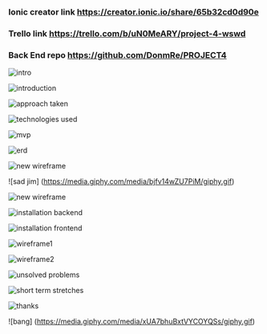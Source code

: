 ### Ionic creator link https://creator.ionic.io/share/65b32cd0d90e
### Trello link https://trello.com/b/uN0MeARY/project-4-wswd
### Back End repo https://github.com/DonmRe/PROJECT4

![intro](http://i.imgur.com/25WUBLW.png)

![introduction](http://i.imgur.com/k4cCj1W.png)

![approach taken](http://i.imgur.com/zKue7T7.png)

![technologies used](http://i.imgur.com/mkgqvPV.png)

![mvp](http://i.imgur.com/X3Fv5CR.png)

![erd](http://i.imgur.com/ADRdl3U.png)

![new wireframe](http://i.imgur.com/rF4xk2d.png)

![sad jim] (https://media.giphy.com/media/bjfv14wZU7PiM/giphy.gif)

![new wireframe](http://i.imgur.com/iQUSunt.png)

![installation backend](http://i.imgur.com/8IRhgkW.png)

![installation frontend](http://i.imgur.com/JLH0CqI.png)

![wireframe1](http://i.imgur.com/BYipTtE.png)

![wireframe2](http://i.imgur.com/dCerS15.png)

![unsolved problems](http://i.imgur.com/IoeXMsv.png)

![short term stretches](http://i.imgur.com/uJ2JhF5.png)

![thanks](http://i.imgur.com/QcyAy7C.png)

![bang] (https://media.giphy.com/media/xUA7bhuBxtVYCOYQSs/giphy.gif)